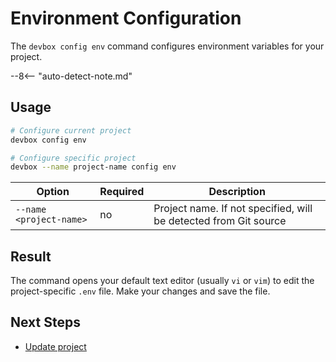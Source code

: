 # Environment Configuration

The `devbox config env` command configures environment variables for your project.

--8<-- "auto-detect-note.md"

## Usage

```bash
# Configure current project
devbox config env

# Configure specific project
devbox --name project-name config env
```

| Option | Required | Description |
| --- | --- | --- |
| `--name <project-name>` | no | Project name. If not specified, will be detected from Git source |

## Result

The command opens your default text editor (usually `vi` or `vim`) to edit the project-specific `.env` file. Make your changes and save the file.

## Next Steps
- [Update project](update.md)
